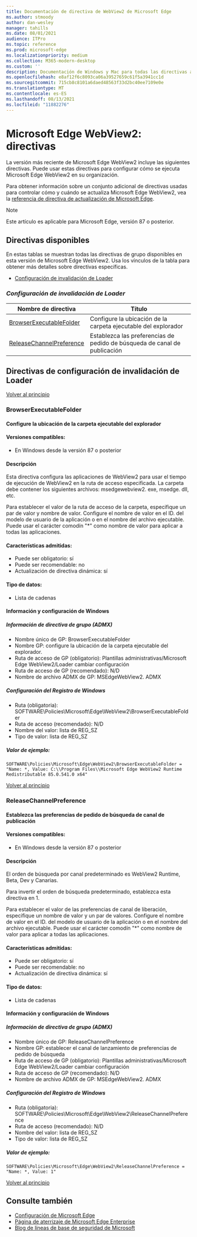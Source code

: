 ```yaml
---
title: Documentación de directiva de WebView2 de Microsoft Edge
ms.author: stmoody
author: dan-wesley
manager: tahills
ms.date: 08/01/2021
audience: ITPro
ms.topic: reference
ms.prod: microsoft-edge
ms.localizationpriority: medium
ms.collection: M365-modern-desktop
ms.custom: ''
description: Documentación de Windows y Mac para todas las directivas admitidas por Explorador Microsoft Edge
ms.openlocfilehash: e8af12f6c8093ca06a39527659c61f5a3941cc1d
ms.sourcegitcommit: 715cb8c8101a6daed48563f33d2bc40ee7109e0e
ms.translationtype: MT
ms.contentlocale: es-ES
ms.lasthandoff: 08/13/2021
ms.locfileid: "11882276"
---
```

# <a name="microsoft-edge-webview2---policies"></a>Microsoft Edge WebView2: directivas

La versión más reciente de Microsoft Edge WebView2 incluye las siguientes directivas. Puede usar estas directivas para configurar cómo se ejecuta Microsoft Edge WebView2 en su organización.

Para obtener información sobre un conjunto adicional de directivas usadas para controlar cómo y cuándo se actualiza Microsoft Edge WebView2, vea la [referencia de directiva de actualización de Microsoft Edge](microsoft-edge-update-policies.md).


> [!NOTE]
> Este artículo es aplicable para Microsoft Edge, versión 87 o posterior.

## <a name="available-policies"></a>Directivas disponibles

En estas tablas se muestran todas las directivas de grupo disponibles en esta versión de Microsoft Edge WebView2. Usa los vínculos de la tabla para obtener más detalles sobre directivas específicas.

- [Configuración de invalidación de Loader](#loader-override-settings)


### [*<a name="loader-override-settings"></a>Configuración de invalidación de Loader*](#loader-override-settings-policies)

|Nombre de directiva|Título|
|-|-|
|[BrowserExecutableFolder](#browserexecutablefolder)|Configure la ubicación de la carpeta ejecutable del explorador|
|[ReleaseChannelPreference](#releasechannelpreference)|Establezca las preferencias de pedido de búsqueda de canal de publicación|




  ## <a name="loader-override-settings-policies"></a>Directivas de configuración de invalidación de Loader

  [Volver al principio](#microsoft-edge-webview2---policies)

  ### <a name="browserexecutablefolder"></a>BrowserExecutableFolder

  #### <a name="configure-the-location-of-the-browser-executable-folder"></a>Configure la ubicación de la carpeta ejecutable del explorador

  
  
  #### <a name="supported-versions"></a>Versiones compatibles:

  - En Windows desde la versión 87 o posterior

  #### <a name="description"></a>Descripción

  Esta directiva configura las aplicaciones de WebView2 para usar el tiempo de ejecución de WebView2 en la ruta de acceso especificada. La carpeta debe contener los siguientes archivos: msedgewebview2. exe, msedge. dll, etc.

Para establecer el valor de la ruta de acceso de la carpeta, especifique un par de valor y nombre de valor. Configure el nombre de valor en el ID. del modelo de usuario de la aplicación o en el nombre del archivo ejecutable. Puede usar el carácter comodín "*" como nombre de valor para aplicar a todas las aplicaciones.

  #### <a name="supported-features"></a>Características admitidas:

  - Puede ser obligatorio: sí
  - Puede ser recomendable: no
  - Actualización de directiva dinámica: sí

  #### <a name="data-type"></a>Tipo de datos:

  - Lista de cadenas

  #### <a name="windows-information-and-settings"></a>Información y configuración de Windows

  ##### <a name="group-policy-admx-info"></a>Información de directiva de grupo (ADMX)

  - Nombre único de GP: BrowserExecutableFolder
  - Nombre GP: configure la ubicación de la carpeta ejecutable del explorador.
  - Ruta de acceso de GP (obligatorio): Plantillas administrativas/Microsoft Edge WebView2/Loader cambiar configuración
  - Ruta de acceso de GP (recomendado): N/D
  - Nombre de archivo ADMX de GP: MSEdgeWebView2. ADMX

  ##### <a name="windows-registry-settings"></a>Configuración del Registro de Windows

  - Ruta (obligatoria): SOFTWARE\Policies\Microsoft\Edge\WebView2\BrowserExecutableFolder
  - Ruta de acceso (recomendado): N/D
  - Nombre del valor: lista de REG_SZ
  - Tipo de valor: lista de REG_SZ

  ##### <a name="example-value"></a>Valor de ejemplo:

```
SOFTWARE\Policies\Microsoft\Edge\WebView2\BrowserExecutableFolder = "Name: *, Value: C:\\Program Files\\Microsoft Edge WebView2 Runtime Redistributable 85.0.541.0 x64"

```

  

  [Volver al principio](#microsoft-edge-webview2---policies)

  ### <a name="releasechannelpreference"></a>ReleaseChannelPreference

  #### <a name="set-the-release-channel-search-order-preference"></a>Establezca las preferencias de pedido de búsqueda de canal de publicación

  
  
  #### <a name="supported-versions"></a>Versiones compatibles:

  - En Windows desde la versión 87 o posterior

  #### <a name="description"></a>Descripción

  El orden de búsqueda por canal predeterminado es WebView2 Runtime, Beta, Dev y Canarias.

Para invertir el orden de búsqueda predeterminado, establezca esta directiva en 1.

Para establecer el valor de las preferencias de canal de liberación, especifique un nombre de valor y un par de valores. Configure el nombre de valor en el ID. del modelo de usuario de la aplicación o en el nombre del archivo ejecutable. Puede usar el carácter comodín "*" como nombre de valor para aplicar a todas las aplicaciones.

  #### <a name="supported-features"></a>Características admitidas:

  - Puede ser obligatorio: sí
  - Puede ser recomendable: no
  - Actualización de directiva dinámica: sí

  #### <a name="data-type"></a>Tipo de datos:

  - Lista de cadenas

  #### <a name="windows-information-and-settings"></a>Información y configuración de Windows

  ##### <a name="group-policy-admx-info"></a>Información de directiva de grupo (ADMX)

  - Nombre único de GP: ReleaseChannelPreference
  - Nombre GP: establecer el canal de lanzamiento de preferencias de pedido de búsqueda
  - Ruta de acceso de GP (obligatorio): Plantillas administrativas/Microsoft Edge WebView2/Loader cambiar configuración
  - Ruta de acceso de GP (recomendado): N/D
  - Nombre de archivo ADMX de GP: MSEdgeWebView2. ADMX

  ##### <a name="windows-registry-settings"></a>Configuración del Registro de Windows

  - Ruta (obligatoria): SOFTWARE\Policies\Microsoft\Edge\WebView2\ReleaseChannelPreference
  - Ruta de acceso (recomendado): N/D
  - Nombre del valor: lista de REG_SZ
  - Tipo de valor: lista de REG_SZ

  ##### <a name="example-value"></a>Valor de ejemplo:

```
SOFTWARE\Policies\Microsoft\Edge\WebView2\ReleaseChannelPreference = "Name: *, Value: 1"

```

  

  [Volver al principio](#microsoft-edge-webview2---policies)


## <a name="see-also"></a>Consulte también

- [Configuración de Microsoft Edge](configure-microsoft-edge.md)
- [Página de aterrizaje de Microsoft Edge Enterprise](https://aka.ms/EdgeEnterprise)
- [Blog de líneas de base de seguridad de Microsoft](https://techcommunity.microsoft.com/t5/microsoft-security-baselines/bg-p/Microsoft-Security-Baselines)
